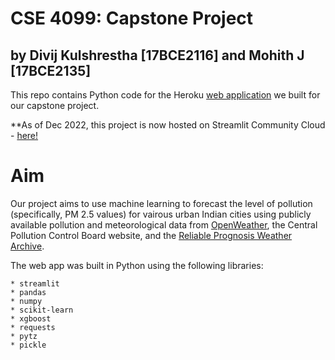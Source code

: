 # CSE 4099: Capstone Project
## by Divij Kulshrestha [17BCE2116] and Mohith J [17BCE2135]

This repo contains Python code for the Heroku [web application](https://pollution-forecast.herokuapp.com/) we built for our capstone project. 

**As of Dec 2022, this project is now hosted on Streamlit Community Cloud - [here!](https://breathe-easy.streamlit.app/)

# Aim
Our project aims to use machine learning to forecast the level of pollution (specifically, PM 2.5 values) for vairous urban Indian cities using publicly available pollution and meteorological data from [OpenWeather](https://openweathermap.org/), the Central Pollution Control Board website, and the [Reliable Prognosis Weather Archive](https://rp5.ru).

The web app was built in Python using the following libraries:

    * streamlit
    * pandas
    * numpy
    * scikit-learn
    * xgboost
    * requests
    * pytz
    * pickle
